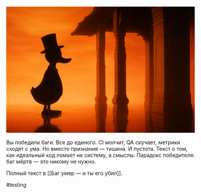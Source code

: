 ![alt text](Баг-умер-и-ты-его-убил.png)

Вы победили баги. Все до единого. CI молчит, QA скучает, метрики сходят с ума. Но вместо признания — тишина. И пустота. Текст о том, как идеальный код ломает не систему, а смыслы. Парадокс победителя: баг мёртв — это никому не нужно.

Полный текст в [[Баг умер — и ты его убил]].

#testing